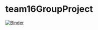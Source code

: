 # team16GroupProject
[![Binder](https://mybinder.org/badge_logo.svg)](https://mybinder.org/v2/gh/raghubs/team16GroupProject/main?labpath=team16GroupProject.ipynb)
